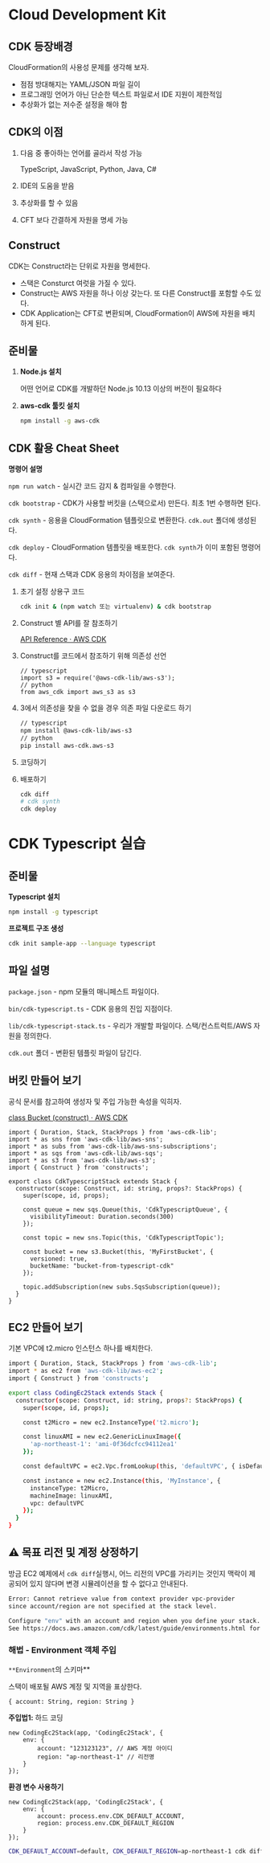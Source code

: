 # Cloud Development Kit

## CDK 등장배경

CloudFormation의 사용성 문제를 생각해 보자.

- 점점 방대해지는 YAML/JSON 파일 길이
- 프로그래밍 언어가 아닌 단순한 텍스트 파일로서 IDE 지원이 제한적임
- 추상화가 없는 저수준 설정을 해야 함

## CDK의 이점

1. 다음 중 좋아하는 언어를 골라서 작성 가능
    
    TypeScript, JavaScript, Python, Java, C#
    
2. IDE의 도움을 받음
3. 추상화를 할 수 있음
4. CFT 보다 간결하게 자원을 명세 가능

## Construct

CDK는 Construct라는 단위로 자원을 명세한다.

- 스택은 Consturct 여럿을 가질 수 있다.
- Construct는 AWS 자원을 하나 이상 갖는다. 또 다른 Construct를 포함할 수도 있다.
- CDK Application는 CFT로 변환되며, CloudFormation이 AWS에 자원을 배치하게 된다.

## 준비물

1. **Node.js 설치**
    
    어떤 언어로 CDK를 개발하던 Node.js 10.13 이상의 버전이 필요하다
    
2. **aws-cdk 툴킷 설치**
    
    ```bash
    npm install -g aws-cdk
    ```
    

## CDK 활용 Cheat Sheet

**명령어 설명**

`npm run watch` - 실시간 코드 감지 & 컴파일을 수행한다.

`cdk bootstrap` - CDK가 사용할 버킷을 (스택으로서) 만든다. 최초 1번 수행하면 된다.

`cdk synth` - 응용을 CloudFormation 템플릿으로 변환한다. `cdk.out` 폴더에 생성된다.

`cdk deploy` - CloudFormation 템플릿을 배포한다. `cdk synth`가 이미 포함된 명령어다.

`cdk diff` - 현재 스택과 CDK 응용의 차이점을 보여준다.

1. 초기 설정 상용구 코드
    
    ```bash
    cdk init & (npm watch 또는 virtualenv) & cdk bootstrap
    ```
    
2. Construct 별 API를 잘 참조하기
    
    [API Reference · AWS CDK](https://docs.aws.amazon.com/cdk/api/v2/docs/aws-construct-library.html)
    
3. Construct를 코드에서 참조하기 위해 의존성 선언
    
    ```tsx
    // typescript
    import s3 = require('@aws-cdk-lib/aws-s3');
    // python 
    from aws_cdk import aws_s3 as s3
    ```
    
4. 3에서 의존성을 찾을 수 없을 경우 의존 파일 다운로드 하기
    
    ```bash
    // typescript
    npm install @aws-cdk-lib/aws-s3
    // python
    pip install aws-cdk.aws-s3
    ```
    
5. 코딩하기
6. 배포하기
    
    ```bash
    cdk diff
    # cdk synth
    cdk deploy
    ```
    

# CDK Typescript 실습

## 준비물

**Typescript 설치**

```bash
npm install -g typescript
```

**프로젝트 구조 생성**

```bash
cdk init sample-app --language typescript
```

## 파일 설명

`package.json` - npm 모듈의 매니페스트 파일이다.

`bin/cdk-typescript.ts` - CDK 응용의 진입 지점이다.

`lib/cdk-typescript-stack.ts` - 우리가 개발할 파일이다. 스택/컨스트럭트/AWS 자원을 정의한다.

`cdk.out` 폴더 - 변환된 템플릿 파일이 담긴다.

## 버킷 만들어 보기

공식 문서를 참고하여 생성자 및 주입 가능한 속성을 익히자.

[class Bucket (construct) · AWS CDK](https://docs.aws.amazon.com/cdk/api/v2/docs/aws-cdk-lib.aws_s3.Bucket.html)

```tsx
import { Duration, Stack, StackProps } from 'aws-cdk-lib';
import * as sns from 'aws-cdk-lib/aws-sns';
import * as subs from 'aws-cdk-lib/aws-sns-subscriptions';
import * as sqs from 'aws-cdk-lib/aws-sqs';
import * as s3 from 'aws-cdk-lib/aws-s3';
import { Construct } from 'constructs';

export class CdkTypescriptStack extends Stack {
  constructor(scope: Construct, id: string, props?: StackProps) {
    super(scope, id, props);

    const queue = new sqs.Queue(this, 'CdkTypescriptQueue', {
      visibilityTimeout: Duration.seconds(300)
    });

    const topic = new sns.Topic(this, 'CdkTypescriptTopic');

    const bucket = new s3.Bucket(this, 'MyFirstBucket', {
      versioned: true,
      bucketName: "bucket-from-typescript-cdk"
    });

    topic.addSubscription(new subs.SqsSubscription(queue));
  }
}
```

## EC2 만들어 보기

기본 VPC에 t2.micro 인스턴스 하나를 배치한다.

```bash
import { Duration, Stack, StackProps } from 'aws-cdk-lib';
import * as ec2 from 'aws-cdk-lib/aws-ec2';
import { Construct } from 'constructs';

export class CodingEc2Stack extends Stack {
  constructor(scope: Construct, id: string, props?: StackProps) {
    super(scope, id, props);

    const t2Micro = new ec2.InstanceType('t2.micro');

    const linuxAMI = new ec2.GenericLinuxImage({
      'ap-northeast-1': 'ami-0f36dcfcc94112ea1'
    });

    const defaultVPC = ec2.Vpc.fromLookup(this, 'defaultVPC', { isDefault: true });

    const instance = new ec2.Instance(this, 'MyInstance', {
      instanceType: t2Micro,
      machineImage: linuxAMI,
      vpc: defaultVPC
    });
  }
}
```

## ⚠️ 목표 리전 및 계정 상정하기

방금 EC2 예제에서 `cdk diff`실행시, 어느 리전의 VPC를 가리키는 것인지 맥락이 제공되어 있지 않다며 변경 시뮬레이션을 할 수 없다고 안내된다.

```bash
Error: Cannot retrieve value from context provider vpc-provider 
since account/region are not specified at the stack level. 

Configure "env" with an account and region when you define your stack.
See https://docs.aws.amazon.com/cdk/latest/guide/environments.html for more details.
```

### 해법 -  Environment 객체 주입

`**Environment`의 스키마**

스택이 배포될 AWS 계정 및 지역을 표상한다.

```tsx
{ account: String, region: String } 
```

**주입법1:** 하드 코딩

```tsx
new CodingEc2Stack(app, 'CodingEc2Stack', { 
    env: { 
        account: "123123123", // AWS 계정 아이디
        region: "ap-northeast-1" // 리전명
    }    
});
```

**환경 변수 사용하기**

```tsx
new CodingEc2Stack(app, 'CodingEc2Stack', { 
    env: { 
        account: process.env.CDK_DEFAULT_ACCOUNT, 
        region: process.env.CDK_DEFAULT_REGION 
    }    
});
```

```bash
CDK_DEFAULT_ACCOUNT=default, CDK_DEFAULT_REGION=ap-northeast-1 cdk diff
```
